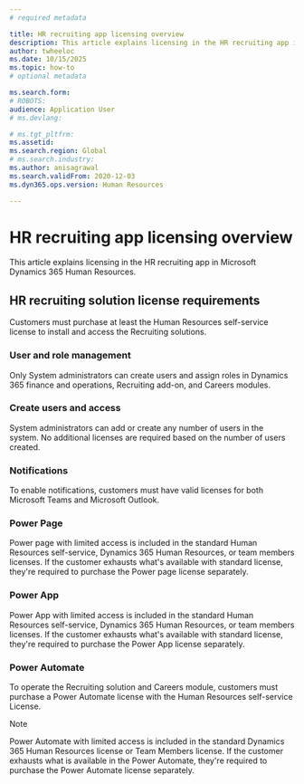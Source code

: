 ```yaml
---
# required metadata

title: HR recruiting app licensing overview 
description: This article explains licensing in the HR recruiting app in Microsoft Dynamics 365 Human Resources.
author: twheeloc
ms.date: 10/15/2025
ms.topic: how-to
# optional metadata

ms.search.form: 
# ROBOTS: 
audience: Application User
# ms.devlang: 

# ms.tgt_pltfrm: 
ms.assetid: 
ms.search.region: Global
# ms.search.industry: 
ms.author: anisagrawal
ms.search.validFrom: 2020-12-03
ms.dyn365.ops.version: Human Resources

---
```


# HR recruiting app licensing overview  

This article explains licensing in the HR recruiting app in Microsoft Dynamics 365 Human Resources.

## HR recruiting solution license requirements  
Customers must purchase at least the Human Resources self-service license to install and access the Recruiting solutions. 

### User and role management 
Only System administrators can create users and assign roles in Dynamics 365 finance and operations, Recruiting add-on, and Careers modules. 

### Create users and access 
System administrators can add or create any number of users in the system. No additional licenses are required based on the number of users created. 

### Notifications  
To enable notifications, customers must have valid licenses for both Microsoft Teams and Microsoft Outlook. 

### Power Page 
Power page with limited access is included in the standard Human Resources self-service, Dynamics 365 Human Resources, or team members licenses. If the customer exhausts what's available with standard license, 
they're required to purchase the Power page license separately. 

### Power App  
Power App with limited access is included in the standard Human Resources self-service, Dynamics 365 Human Resources, or team members licenses. If the customer exhausts what's available with standard license, 
they're required to purchase the Power App license separately. 

### Power Automate 
To operate the Recruiting solution and Careers module, customers must purchase a Power Automate license with the Human Resources self-service License. 

>[!Note]
> Power Automate with limited access is included in the standard Dynamics 365 Human Resources license or Team Members license. If the customer exhausts what is available in the Power Automate, they're required to
> purchase the Power Automate license separately. 

 
